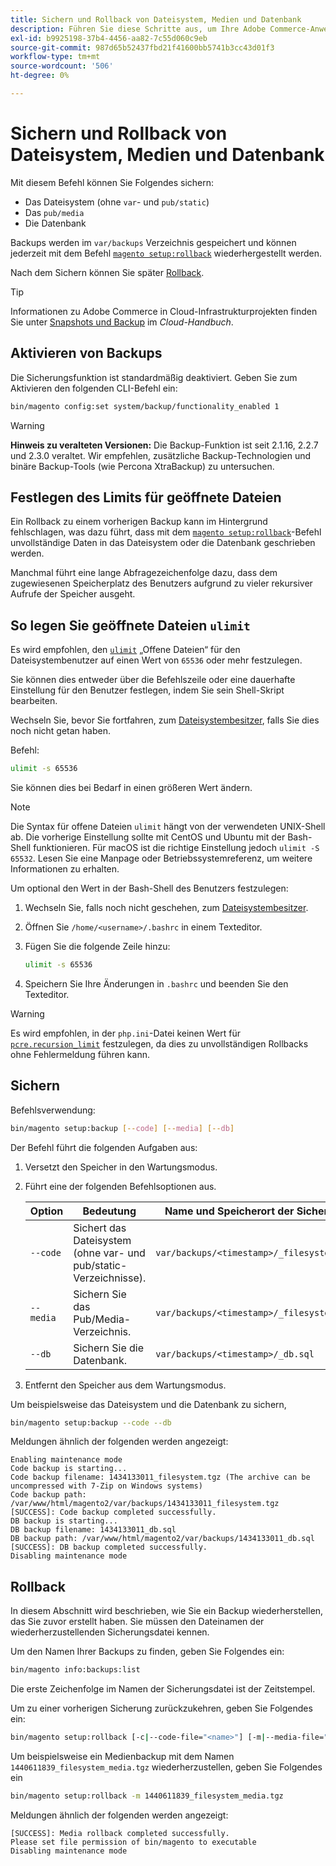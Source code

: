```yaml
---
title: Sichern und Rollback von Dateisystem, Medien und Datenbank
description: Führen Sie diese Schritte aus, um Ihre Adobe Commerce-Anwendung zu sichern und wiederherzustellen.
exl-id: b9925198-37b4-4456-aa82-7c55d060c9eb
source-git-commit: 987d65b52437fbd21f41600bb5741b3cc43d01f3
workflow-type: tm+mt
source-wordcount: '506'
ht-degree: 0%

---
```


# Sichern und Rollback von Dateisystem, Medien und Datenbank

Mit diesem Befehl können Sie Folgendes sichern:

* Das Dateisystem (ohne `var`- und `pub/static`)
* Das `pub/media`
* Die Datenbank

Backups werden im `var/backups` Verzeichnis gespeichert und können jederzeit mit dem Befehl [`magento setup:rollback`](uninstall-modules.md#roll-back-the-file-system-database-or-media-files) wiederhergestellt werden.

Nach dem Sichern können Sie später [Rollback](#rollback).

>[!TIP]
>
>Informationen zu Adobe Commerce in Cloud-Infrastrukturprojekten finden Sie unter [Snapshots und Backup](https://experienceleague.adobe.com/en/docs/commerce-cloud-service/user-guide/develop/storage/snapshots) im _Cloud-Handbuch_.

## Aktivieren von Backups

Die Sicherungsfunktion ist standardmäßig deaktiviert. Geben Sie zum Aktivieren den folgenden CLI-Befehl ein:

```bash
bin/magento config:set system/backup/functionality_enabled 1
```

>[!WARNING]
>
>**Hinweis zu veralteten Versionen:**
>Die Backup-Funktion ist seit 2.1.16, 2.2.7 und 2.3.0 veraltet. Wir empfehlen, zusätzliche Backup-Technologien und binäre Backup-Tools (wie Percona XtraBackup) zu untersuchen.

## Festlegen des Limits für geöffnete Dateien

Ein Rollback zu einem vorherigen Backup kann im Hintergrund fehlschlagen, was dazu führt, dass mit dem [`magento setup:rollback`](uninstall-modules.md#roll-back-the-file-system-database-or-media-files)-Befehl unvollständige Daten in das Dateisystem oder die Datenbank geschrieben werden.

Manchmal führt eine lange Abfragezeichenfolge dazu, dass dem zugewiesenen Speicherplatz des Benutzers aufgrund zu vieler rekursiver Aufrufe der Speicher ausgeht.

## So legen Sie geöffnete Dateien `ulimit`

Es wird empfohlen, den [`ulimit`](https://ss64.com/bash/ulimit.html) „Offene Dateien“ für den Dateisystembenutzer auf einen Wert von `65536` oder mehr festzulegen.

Sie können dies entweder über die Befehlszeile oder eine dauerhafte Einstellung für den Benutzer festlegen, indem Sie sein Shell-Skript bearbeiten.

Wechseln Sie, bevor Sie fortfahren, zum [Dateisystembesitzer](../prerequisites/file-system/overview.md), falls Sie dies noch nicht getan haben.

Befehl:

```bash
ulimit -s 65536
```

Sie können dies bei Bedarf in einen größeren Wert ändern.

>[!NOTE]
>
>Die Syntax für offene Dateien `ulimit` hängt von der verwendeten UNIX-Shell ab. Die vorherige Einstellung sollte mit CentOS und Ubuntu mit der Bash-Shell funktionieren. Für macOS ist die richtige Einstellung jedoch `ulimit -S 65532`. Lesen Sie eine Manpage oder Betriebssystemreferenz, um weitere Informationen zu erhalten.

Um optional den Wert in der Bash-Shell des Benutzers festzulegen:

1. Wechseln Sie, falls noch nicht geschehen, zum [Dateisystembesitzer](../prerequisites/file-system/overview.md).
1. Öffnen Sie `/home/<username>/.bashrc` in einem Texteditor.
1. Fügen Sie die folgende Zeile hinzu:

   ```bash
   ulimit -s 65536
   ```

1. Speichern Sie Ihre Änderungen in `.bashrc` und beenden Sie den Texteditor.

>[!WARNING]
>
>Es wird empfohlen, in der `php.ini`-Datei keinen Wert für [`pcre.recursion_limit`](https://www.php.net/manual/en/pcre.configuration.php) festzulegen, da dies zu unvollständigen Rollbacks ohne Fehlermeldung führen kann.

## Sichern

Befehlsverwendung:

```bash
bin/magento setup:backup [--code] [--media] [--db]
```

Der Befehl führt die folgenden Aufgaben aus:

1. Versetzt den Speicher in den Wartungsmodus.
1. Führt eine der folgenden Befehlsoptionen aus.

   | Option | Bedeutung | Name und Speicherort der Sicherungsdatei |
   |--- |--- |--- |
   | `--code` | Sichert das Dateisystem (ohne var- und pub/static-Verzeichnisse). | `var/backups/<timestamp>/_filesystem.tgz` |
   | `--media` | Sichern Sie das Pub/Media-Verzeichnis. | `var/backups/<timestamp>/_filesystem_media.tgz` |
   | `--db` | Sichern Sie die Datenbank. | `var/backups/<timestamp>/_db.sql` |

1. Entfernt den Speicher aus dem Wartungsmodus.

Um beispielsweise das Dateisystem und die Datenbank zu sichern,

```bash
bin/magento setup:backup --code --db
```

Meldungen ähnlich der folgenden werden angezeigt:

```
Enabling maintenance mode
Code backup is starting...
Code backup filename: 1434133011_filesystem.tgz (The archive can be uncompressed with 7-Zip on Windows systems)
Code backup path: /var/www/html/magento2/var/backups/1434133011_filesystem.tgz
[SUCCESS]: Code backup completed successfully.
DB backup is starting...
DB backup filename: 1434133011_db.sql
DB backup path: /var/www/html/magento2/var/backups/1434133011_db.sql
[SUCCESS]: DB backup completed successfully.
Disabling maintenance mode
```

## Rollback

In diesem Abschnitt wird beschrieben, wie Sie ein Backup wiederherstellen, das Sie zuvor erstellt haben. Sie müssen den Dateinamen der wiederherzustellenden Sicherungsdatei kennen.

Um den Namen Ihrer Backups zu finden, geben Sie Folgendes ein:

```bash
bin/magento info:backups:list
```

Die erste Zeichenfolge im Namen der Sicherungsdatei ist der Zeitstempel.

Um zu einer vorherigen Sicherung zurückzukehren, geben Sie Folgendes ein:

```bash
bin/magento setup:rollback [-c|--code-file="<name>"] [-m|--media-file="<name>"] [-d|--db-file="<name>"]
```

Um beispielsweise ein Medienbackup mit dem Namen `1440611839_filesystem_media.tgz` wiederherzustellen, geben Sie Folgendes ein

```bash
bin/magento setup:rollback -m 1440611839_filesystem_media.tgz
```

Meldungen ähnlich der folgenden werden angezeigt:

```
[SUCCESS]: Media rollback completed successfully.
Please set file permission of bin/magento to executable
Disabling maintenance mode
```
